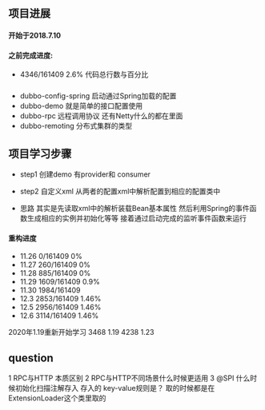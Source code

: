 
## 项目进展
#### 开始于2018.7.10
#### 之前完成进度:
- 4346/161409  2.6%  代码总行数与百分比

### 
- dubbo-config-spring 启动通过Spring加载的配置
- dubbo-demo 就是简单的接口配置使用
- dubbo-rpc 远程调用协议 还有Netty什么的都在里面
- dubbo-remoting 分布式集群的类型 

## 项目学习步骤
- step1 创建demo 有provider和 consumer
- step2 自定义xml 从两者的配置xml中解析配置到相应的配置类中

- 思路 其实是先读取xml中的解析装载Bean基本属性 然后利用Spring的事件函数生成相应的实例并初始化等等 接着通过启动完成的监听事件函数来运行


#### 重构进度
- 11.26  0/161409 0%
- 11.27  260/161409 0%
- 11.28  885/161409 0%
- 11.29  1609/161409 0.9%
- 11.30  1984/161409
- 12.3   2853/161409 1.46%
- 12.5   2956/161409 1.46%
- 12.6   3114/161409 1.46%



2020年1.19重新开始学习
3468 1.19
4238 1.23

## question
1 RPC与HTTP 本质区别 
2 RPC与HTTP不同场景什么时候更适用
3 @SPI 什么时候初始化扫描注解存入 存入的 key-value规则是？
取的时候都是在ExtensionLoader这个类里取的